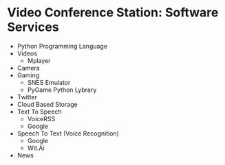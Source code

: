 # Video Conference Station: Software Services

- Python Programming Language
- Videos
  - Mplayer
- Camera
- Gaming
  - SNES Emulator
  - PyGame Python Lybrary
- Twitter
- Cloud Based Storage
- Text To Speech
  - VoiceRSS
  - Google
- Speech To Text (Voice Recognition)
  - Google
  - Wit.Ai
- News
